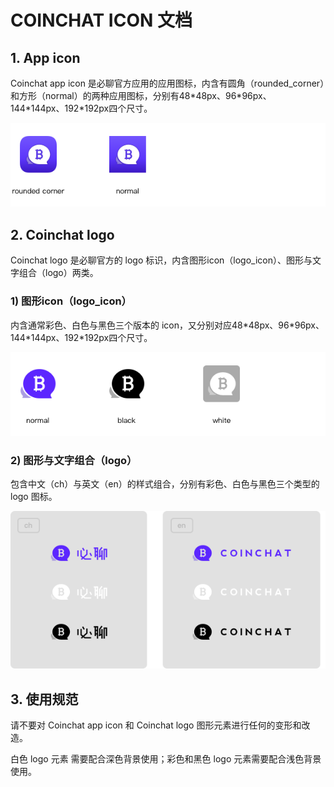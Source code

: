 # COINCHAT ICON 文档
## 1. App icon
Coinchat app icon 是必聊官方应用的应用图标，内含有圆角（rounded_corner）和方形（normal）的两种应用图标，分别有48\*48px、96\*96px、144\*144px、192\*192px四个尺寸。

![](demo/demo01.png)

## 2. Coinchat logo
Coinchat logo 是必聊官方的 logo 标识，内含图形icon（logo_icon）、图形与文字组合（logo）两类。

### 1) 图形icon（logo_icon）
内含通常彩色、白色与黑色三个版本的 icon，又分别对应48\*48px、96\*96px、144\*144px、192\*192px四个尺寸。

![](demo/demo02.png)

### 2) 图形与文字组合（logo）
包含中文（ch）与英文（en）的样式组合，分别有彩色、白色与黑色三个类型的 logo 图标。

![](demo/demo03.png)

## 3. 使用规范

请不要对 Coinchat app icon 和 Coinchat logo 图形元素进行任何的变形和改造。

白色 logo 元素 需要配合深色背景使用；彩色和黑色 logo 元素需要配合浅色背景使用。